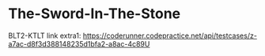 # The-Sword-In-The-Stone
BLT2-KTLT
link extra1: https://coderunner.codepractice.net/api/testcases/z-a7ac-d8f3d388148235d1bfa2-a8ac-4c89U
